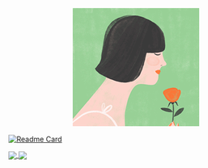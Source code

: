 <p align="center">
    <img src="https://github.com/Nayemhasan/Nayemhasan/blob/main/melon/flower_eating.gif"
</p>

[![Readme Card](https://github-readme-stats.vercel.app/api/pin/?username=Nayemhasan&repo=Disable_Zram)](https://github.com/anuraghazra/github-readme-stats)


<a href="https://github.com/anuraghazra/github-readme-stats">
  <img height=200 align="center" src="https://github-readme-stats.vercel.app/api?username=anuraghazra" />
</a>
<a href="https://github.com/anuraghazra/convoychat">
  <img height=200 align="center" src="https://github-readme-stats.vercel.app/api/top-langs?username=anuraghazra&layout=compact&langs_count=8&card_width=320" />
</a>
